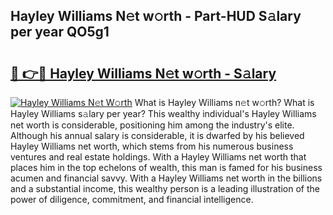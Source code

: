 ## Hayley Williams N𝚎t w𝚘rth - Part-HUD S𝚊lary per year QO5g1

# <h2><a href="http://gc2uun.nevu.top/?p=Hayley+Williams">🔗 👉🔴 Hayley Williams N𝚎t w𝚘rth - S𝚊lary</a></h2>

[![Hayley Williams N𝚎t W𝚘rth](https://i.imgur.com/Oavwk0R.jpeg)](http://gc2uun.nevu.top/?p=Hayley+Williams)
What is Hayley Williams n𝚎t w𝚘rth? What is Hayley Williams s𝚊lary per year?
This wealthy individual's Hayley Williams net worth is considerable, positioning him among the industry's elite. Although his annual salary is considerable, it is dwarfed by his believed Hayley Williams net worth, which stems from his numerous business ventures and real estate holdings. With a Hayley Williams net worth that places him in the top echelons of wealth, this man is famed for his business acumen and financial savvy. With a Hayley Williams net worth in the billions and a substantial income, this wealthy person is a leading illustration of the power of diligence, commitment, and financial intelligence.
